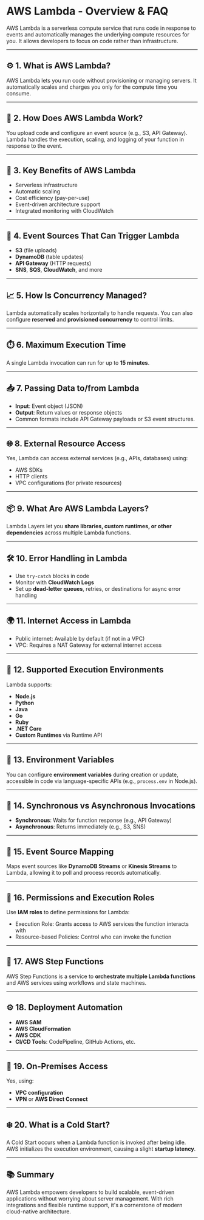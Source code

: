 # AWS Lambda - Overview & FAQ

AWS Lambda is a serverless compute service that runs code in response to events and automatically manages the underlying compute resources for you. It allows developers to focus on code rather than infrastructure.

---

## ⚙️ 1. What is AWS Lambda?
AWS Lambda lets you run code without provisioning or managing servers. It automatically scales and charges you only for the compute time you consume.

---

## 🔄 2. How Does AWS Lambda Work?
You upload code and configure an event source (e.g., S3, API Gateway). Lambda handles the execution, scaling, and logging of your function in response to the event.

---

## 🌟 3. Key Benefits of AWS Lambda
- Serverless infrastructure
- Automatic scaling
- Cost efficiency (pay-per-use)
- Event-driven architecture support
- Integrated monitoring with CloudWatch

---

## 🚀 4. Event Sources That Can Trigger Lambda
- **S3** (file uploads)
- **DynamoDB** (table updates)
- **API Gateway** (HTTP requests)
- **SNS**, **SQS**, **CloudWatch**, and more

---

## 📈 5. How Is Concurrency Managed?
Lambda automatically scales horizontally to handle requests. You can also configure **reserved** and **provisioned concurrency** to control limits.

---

## ⏱️ 6. Maximum Execution Time
A single Lambda invocation can run for up to **15 minutes**.

---

## 📥 7. Passing Data to/from Lambda
- **Input**: Event object (JSON)
- **Output**: Return values or response objects
- Common formats include API Gateway payloads or S3 event structures.

---

## 🌐 8. External Resource Access
Yes, Lambda can access external services (e.g., APIs, databases) using:
- AWS SDKs
- HTTP clients
- VPC configurations (for private resources)

---

## 📦 9. What Are AWS Lambda Layers?
Lambda Layers let you **share libraries, custom runtimes, or other dependencies** across multiple Lambda functions.

---

## 🛠️ 10. Error Handling in Lambda
- Use `try-catch` blocks in code
- Monitor with **CloudWatch Logs**
- Set up **dead-letter queues**, retries, or destinations for async error handling

---

## 🌍 11. Internet Access in Lambda
- Public internet: Available by default (if not in a VPC)
- VPC: Requires a NAT Gateway for external internet access

---

## 🔧 12. Supported Execution Environments
Lambda supports:
- **Node.js**
- **Python**
- **Java**
- **Go**
- **Ruby**
- **.NET Core**
- **Custom Runtimes** via Runtime API

---

## 🌱 13. Environment Variables
You can configure **environment variables** during creation or update, accessible in code via language-specific APIs (e.g., `process.env` in Node.js).

---

## 🔁 14. Synchronous vs Asynchronous Invocations
- **Synchronous**: Waits for function response (e.g., API Gateway)
- **Asynchronous**: Returns immediately (e.g., S3, SNS)

---

## 🔗 15. Event Source Mapping
Maps event sources like **DynamoDB Streams** or **Kinesis Streams** to Lambda, allowing it to poll and process records automatically.

---

## 🔐 16. Permissions and Execution Roles
Use **IAM roles** to define permissions for Lambda:
- Execution Role: Grants access to AWS services the function interacts with
- Resource-based Policies: Control who can invoke the function

---

## 🧩 17. AWS Step Functions
AWS Step Functions is a service to **orchestrate multiple Lambda functions** and AWS services using workflows and state machines.

---

## ⚙️ 18. Deployment Automation
- **AWS SAM**
- **AWS CloudFormation**
- **AWS CDK**
- **CI/CD Tools**: CodePipeline, GitHub Actions, etc.

---

## 🏢 19. On-Premises Access
Yes, using:
- **VPC configuration**
- **VPN** or **AWS Direct Connect**

---

## ❄️ 20. What is a Cold Start?
A Cold Start occurs when a Lambda function is invoked after being idle. AWS initializes the execution environment, causing a slight **startup latency**.

---

## 📚 Summary
AWS Lambda empowers developers to build scalable, event-driven applications without worrying about server management. With rich integrations and flexible runtime support, it's a cornerstone of modern cloud-native architecture.

